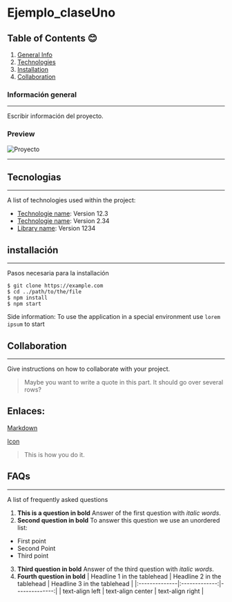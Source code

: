 # Ejemplo_claseUno
## Table of Contents :blush:
1. [General Info](#información-general)
2. [Technologies](#tecnologias)
3. [Installation](#installación)
4. [Collaboration](#collaboration)

### Información general
***
Escribir información del proyecto. 
### Preview
![Proyecto](https://fotos.subefotos.com/cd1aae334190fec90c279ec5805bc23do.png)
***
## Tecnologias
***
A list of technologies used within the project:
* [Technologie name](https://example.com): Version 12.3 
* [Technologie name](https://example.com): Version 2.34
* [Library name](https://example.com): Version 1234

## installación
***
Pasos necesaria para la installación 
```
$ git clone https://example.com
$ cd ../path/to/the/file
$ npm install
$ npm start
```
Side information: To use the application in a special environment use ```lorem ipsum``` to start
## Collaboration
***
Give instructions on how to collaborate with your project.
> Maybe you want to write a quote in this part. 
> It should go over several rows?
> 

## Enlaces:
[Markdown](https://markdown.es/)

[Icon](https://gist.github.com/rxaviers/7360908)

> This is how you do it.
## FAQs
***
A list of frequently asked questions
1. **This is a question in bold**
Answer of the first question with _italic words_. 
2. __Second question in bold__ 
To answer this question we use an unordered list:
* First point
* Second Point
* Third point
3. **Third question in bold**
Answer of the third question with *italic words*.
4. **Fourth question in bold**
| Headline 1 in the tablehead | Headline 2 in the tablehead | Headline 3 in the tablehead |
|:--------------|:-------------:|--------------:|
| text-align left | text-align center | text-align right |
